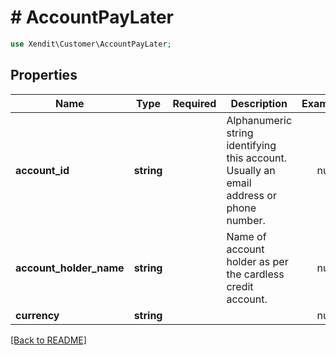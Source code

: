 # # AccountPayLater


```php
use Xendit\Customer\AccountPayLater;
```

## Properties

| Name | Type | Required | Description | Examples |
|------------|:-------------:|:-------------:|-------------|:-------------:|
| **account_id** | **string** |  | Alphanumeric string identifying this account. Usually an email address or phone number. | null |
| **account_holder_name** | **string** |  | Name of account holder as per the cardless credit account. | null |
| **currency** | **string** |  |  | null |


[[Back to README]](../../README.md)
